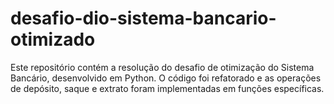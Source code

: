 # desafio-dio-sistema-bancario-otimizado
Este repositório contém a resolução do desafio de otimização do Sistema Bancário, desenvolvido em Python. O código foi refatorado e as operações de depósito, saque e extrato foram implementadas em funções específicas.
